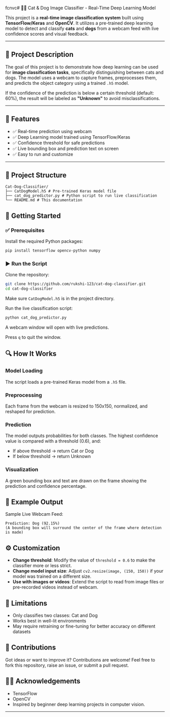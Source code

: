 fcnvc# 🐶🐱 Cat & Dog Image Classifier - Real-Time Deep Learning Model

This project is a **real-time image classification system** built using **TensorFlow/Keras** and **OpenCV**. It utilizes a pre-trained deep learning model to detect and classify **cats** and **dogs** from a webcam feed with live confidence scores and visual feedback.

---

## 📌 Project Description

The goal of this project is to demonstrate how deep learning can be used for **image classification tasks**, specifically distinguishing between cats and dogs. The model uses a webcam to capture frames, preprocesses them, and predicts the object category using a trained `.h5` model.

If the confidence of the prediction is below a certain threshold (default: 60%), the result will be labeled as **"Unknown"** to avoid misclassifications.

---

## 🧠 Features

- ✅ Real-time prediction using webcam
- ✅ Deep Learning model trained using TensorFlow/Keras
- ✅ Confidence threshold for safe predictions
- ✅ Live bounding box and prediction text on screen
- ✅ Easy to run and customize

---

## 📁 Project Structure

```
Cat-Dog-Classifier/
├── CatDogModel.h5 # Pre-trained Keras model file
├── cat_dog_predictor.py # Python script to run live classification
└── README.md # This documentation
```

## 🚀 Getting Started

### ✅ Prerequisites

Install the required Python packages:

```bash
pip install tensorflow opencv-python numpy
```

### ▶️ Run the Script

Clone the repository:

```bash
git clone https://github.com/rukshi-123/cat-dog-classifier.git
cd cat-dog-classifier
```

Make sure `CatDogModel.h5` is in the project directory.

Run the live classification script:

```bash
python cat_dog_predictor.py
```

A webcam window will open with live predictions.

Press `q` to quit the window.

## 🔍 How It Works

### Model Loading

The script loads a pre-trained Keras model from a `.h5` file.

### Preprocessing

Each frame from the webcam is resized to 150x150, normalized, and reshaped for prediction.

### Prediction

The model outputs probabilities for both classes. The highest confidence value is compared with a threshold (0.6), and:

- If above threshold → return Cat or Dog
- If below threshold → return Unknown

### Visualization

A green bounding box and text are drawn on the frame showing the prediction and confidence percentage.

## 📸 Example Output

Sample Live Webcam Feed:

```
Prediction: Dog (92.15%)
(A bounding box will surround the center of the frame where detection is made)
```

## ⚙️ Customization

- **Change threshold**: Modify the value of `threshold = 0.6` to make the classifier more or less strict.
- **Change model input size**: Adjust `cv2.resize(image, (150, 150))` if your model was trained on a different size.
- **Use with images or videos**: Extend the script to read from image files or pre-recorded videos instead of webcam.

## 📌 Limitations

- Only classifies two classes: Cat and Dog
- Works best in well-lit environments
- May require retraining or fine-tuning for better accuracy on different datasets

## 🤝 Contributions

Got ideas or want to improve it? Contributions are welcome!
Feel free to fork this repository, raise an issue, or submit a pull request.

## 🙋‍♂️ Acknowledgements

- TensorFlow
- OpenCV
- Inspired by beginner deep learning projects in computer vision.

---


